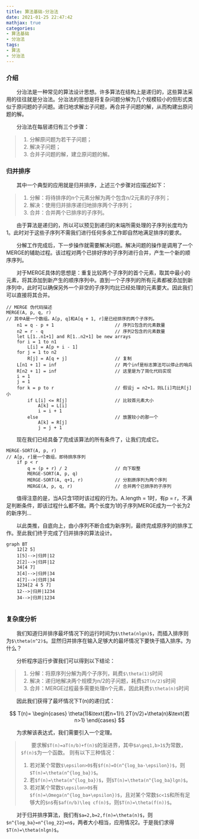 ```yaml
---
title: 算法基础-分治法
date: 2021-01-25 22:47:42
mathjax: true
categories:
- 算法基础
- 分治法
tags:
- 算法
- 分治法
---
```

### 介绍

&emsp;&emsp;分治法是一种常见的算法设计思想。许多算法在结构上是递归的，这些算法采用的往往就是分治法。分治法的思想是将复杂问题分解为几个规模较小的但形式类似于原问题的子问题。递归地求解出子问题，再合并子问题的解，从而构建出原问题的解。

&emsp;&emsp;分治法在每层递归有三个步骤：

> 1. 分解原问题为若干子问题；
> 2. 解决子问题；
> 3. 合并子问题的解，建立原问题的解。

<!-- more -->

### 归并排序

&emsp;&emsp;其中一个典型的应用就是归并排序，上述三个步骤对应描述如下：

> 1. 分解：将待排序的n个元素分解为两个包含n/2元素的子序列；
> 2. 解决：使用归并排序递归地排序两个子序列；
> 3. 合并：合并两个已排序的子序列。

&emsp;&emsp;由于算法是递归的，所以可以预见到递归的末端所需处理的子序列长度均为1。此时对于这些子序列不需我们进行任何多余工作即自然地满足排序的要求。

&emsp;&emsp;分解工作完成后，下一步操作就需要解决问题。解决问题的操作是调用了一个MERGE的辅助过程。该过程对两个已排好序的子序列进行合并，产生一个新的顺序序列。

&emsp;&emsp;对于MERGE具体的思想是：重复比较两个子序列的首个元素，取其中最小的元素，将其添加到新产生的顺序序列中。直到一个子序列的所有元素都被添加到新序列中，此时可以确保另外一个非空的子序列均比已经处理的元素要大。因此我们可以直接将其合并。

```
// MERGE 伪代码描述
MERGE(A, p, q, r)
// 其中A是一个数组。A[p, q]和A[q + 1, r]是已经排序的两个子序列。
    n1 = q - p + 1                       // 序列1包含的元素数量
    n2 = r - q                           // 序列2包含的元素数量
    let L[1..n1+1] and R[1..n2+1] be new arrays
    for i = 1 to n1
        L[i] = A[p + i - 1]
    for j = 1 to n2
        R[j] = A[q + j]                  // 复制
    L[n1 + 1] = inf                      // 两个inf是标志算法可以停止的哨兵
    R[n2 + 1] = inf                      // 这里是为了简化代码实现
    i = 1
    j = 1
    for k = p to r                       // 假设j = n2+1，则L[i]均比R[j]小
        if L[i] <= R[j]                  // 比较首元素大小
            A[k] = L[i]
            i = i + 1
        else                             // 放置较小的那一个
            A[k] = R[j]
            j = j + 1
```

&emsp;&emsp;现在我们已经具备了完成该算法的所有条件了，让我们完成它。

```
MERGE-SORT(A, p, r)
// A[p, r]是一个数组，即待排序序列
    if p < r
        q = (p + r) / 2                  // 向下取整
        MERGE-SORT(A, p, q)
        MERGE-SORT(A, q+1, r)            // 分割原序列为两个序列
        MERGE(A, p, q, r)                // 合并两个已排序的子序列
```

&emsp;&emsp;值得注意的是，当A只含1项时该过程的行为。A.length = 1时，有p = r，不满足判断条件，即该过程什么都不做。两个长度为1的子序列MERGE成为一个长为2的新序列...

&emsp;&emsp;以此类推，自底向上，由小序列不断合成为新序列，最终完成原序列的排序工作。至此我们终于完成了归并排序的算法设计。

```mermaid
graph BT
    12[2 5]
    1[5]-->|归并|12
    2[2]-->|归并|12
    34[4 7]
    3[4]-->|归并|34
    4[7]-->|归并|34
    1234[2 4 5 7]
    12-->|归并|1234
    34-->|归并|1234
    
```

### 复杂度分析

&emsp;&emsp;我们知道归并排序最坏情况下的运行时间为`$\theta(nlgn)$`，而插入排序则为`$\theta(n^2)$`。显然归并排序在输入足够大的最坏情况下要快于插入排序。为什么？

&emsp;&emsp;分析程序运行步骤我们可以得到以下结论：

> 1. 分解：将原序列分解为两个子序列，耗费`$\theta(1)$`时间
> 2. 解决：递归地解决两个规模为n/2的子问题，耗费`$2T(n/2)$`时间
> 3. 合并：MERGE过程最多需要处理n个元素，因此耗费`$\theta(n)$`时间

&emsp;&emsp;因此我们获得了最坏情况下T(n)的递归式：

$$
T(n)=
\begin{cases}
\theta(1)&\text{若n=1}\\
2T(n/2)+\theta(n)&\text{若n>1}
\end{cases}
$$

&emsp;&emsp;为求解该表达式，我们需要引入一个定理。

> &emsp;&emsp;要求解`$T(n)=aT(n/b)+f(n)$`的渐进界，其中`$a\geq1,b>1$`为常数，`$f(n)$`为一个函数。
> 则有以下三种情况：
> 
> 1. 若对某个常数`$\epsilon>0$`有`$f(n)=O(n^{log_ba-\epsilon})$`，则`$T(n)=\theta(n^{log_ba})$`。
> 2. 若`$f(n)=\theta(n^{log_ba})$`，则`$T(n)=\theta(n^{log_ba}lgn)$`。
> 3. 若对某个常数`$\epsilon>0$`有`$f(n)=\Omega(n^{log_ba+\epsilon})$`，且对某个常数`$c<1$`和所有足够大的`$n$`有`$af(n/b)\leq cf(n)$`，则`$T(n)=\theta(f(n))$`。

&emsp;&emsp;对于归并排序算法，我们有`$a=2,b=2,f(n)=\theta(n)$`，则`$n^{log_ba}=n^{log_22}=n$`，两者大小相当，应用情况2。于是我们求得`$T(n)=\theta(nlgn)$`。

